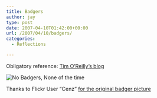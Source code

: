```yaml
---
title: Badgers
author: jay
type: post
date: 2007-04-10T01:42:00+00:00
url: /2007/04/10/badgers/
categories:
  - Reflections

---
```

Obligatory reference: [Tim O’Reilly’s blog][1]

![No Badgers, None of the time][2]

Thanks to Flickr User “Cenz” [for the original badger picture][3]

 [1]: http://radar.oreilly.com/archives/2007/04/draft_bloggers_1.html
 [2]: https://cdn.rambleon.org/migrate/2007/04/nobadgers.jpg
 [3]: http://flickr.com/photos/cenz/7917450/